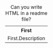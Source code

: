 <table>
  <caption>Can you write HTML in a readme file?</caption>
  <tr>
    <th>First</th>
  </tr>
  <tr>
    <td>First.Description</td>
  </tr>
</table>
